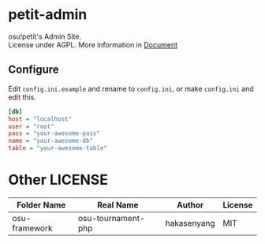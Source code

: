 # petit-admin
osu!petit's Admin Site.  
License under AGPL. More information in [Document](LICENSE)

## Configure
Edit `config.ini.example` and rename to `config.ini`, or make `config.ini` and edit this.
```ini
[db]
host = "localhost"
user = "root"
pass = "your-awesome-pass"
name = "your-awesome-db"
table = "your-awesome-table"
```

# Other LICENSE
| Folder Name   | Real Name          | Author      | License |
|---------------|--------------------|-------------|---------|
| osu-framework | osu-tournament-php | hakasenyang | MIT     |